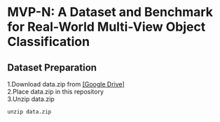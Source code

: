 # MVP-N: A Dataset and Benchmark for Real-World Multi-View Object Classification
## Dataset Preparation
1.Download data.zip from [[Google Drive]](https://drive.google.com/uc?export=download&id=1rbjFXLtXGYSsgFN2r9AZtWxOVHGF5jAS)  
2.Place data.zip in this repository  
3.Unzip data.zip  
```
unzip data.zip
```



